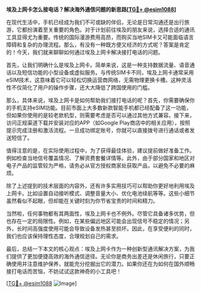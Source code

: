 **埃及上网卡怎么接电话？解决海外通信问题的新思路[[TG💪+ @esim1088](https://t.me/s/esim1088)]**

在现代生活中，手机已经成为我们不可或缺的伴侣，无论是日常沟通还是出行旅游，它都扮演着至关重要的角色。对于计划前往埃及的朋友来说，选择合适的通讯工具显得尤为重要。传统的国际漫游费用高昂，而购买当地SIM卡又可能面临语言障碍和复杂的办理流程。那么，有没有一种既方便又经济的方式呢？答案是肯定的！今天，我们就来聊聊如何通过埃及上网卡解决接打电话的问题。

首先，让我们明确什么是埃及上网卡。简单来说，这是一种支持数据流量、语音通话以及短信功能的小型设备或虚拟服务。与传统SIM卡不同，埃及上网卡通常采用eSIM技术，这意味着它可以轻松切换运营商网络，无需物理更换卡槽。这种灵活性不仅简化了用户的操作步骤，还大大降低了跨国使用的门槛。

那么，具体来说，埃及上网卡是如何帮助我们接打电话的呢？首先，你需要确保你的手机支持eSIM功能。目前市面上大多数新款智能手机都已经配备了这一功能，但如果你使用的是较老款机型，则需要考虑是否可以通过其他方式兼容。接下来，访问正规渠道下载并安装对应的APP（如Google Play商店中的相关应用），按照提示完成注册和激活流程。一旦成功绑定账号，你就可以直接拨号进行通话或者发送短信了。

值得注意的是，在实际使用过程中，为了获得最佳体验，建议提前做好准备工作。例如检查当地信号覆盖情况、了解资费套餐详情等。此外，由于部分国家和地区对电子产品的监管较为严格，请务必从官方授权商家处获取产品，以避免不必要的麻烦。

除了上述提到的技术层面的内容外，还有许多实用技巧可以帮助你更好地利用埃及上网卡。比如设置自动接听模式、调整音量大小、优化电池续航等等。这些小细节虽然看似不起眼，但却能在关键时刻为你节省宝贵的时间和精力。

当然啦，任何事物都有其两面性，埃及上网卡也不例外。尽管它具备诸多优势，但也存在一定的局限性。例如，在某些偏远地区可能会出现信号不稳定的情况；另外，长时间高强度使用可能会导致设备发热甚至损坏。因此，在享受便利的同时，我们也应该保持理性态度，合理规划自己的需求。

最后，总结一下本文的核心观点：埃及上网卡作为一种创新型通讯解决方案，为我们提供了更加便捷高效的海外通信途径。无论你是商务出差还是休闲旅行，只要正确使用并注意维护保养，就能充分挖掘出它的潜力。如果你还在为如何在国外顺畅接打电话而苦恼，不妨试试这款神奇的小工具吧！

[[TG💪+ @esim1088](https://t.me/s/esim1088) ![Image](https://i.postimg.cc/4NQfJmqS/Snipaste-2025-05-13-00-14-12.png)]
